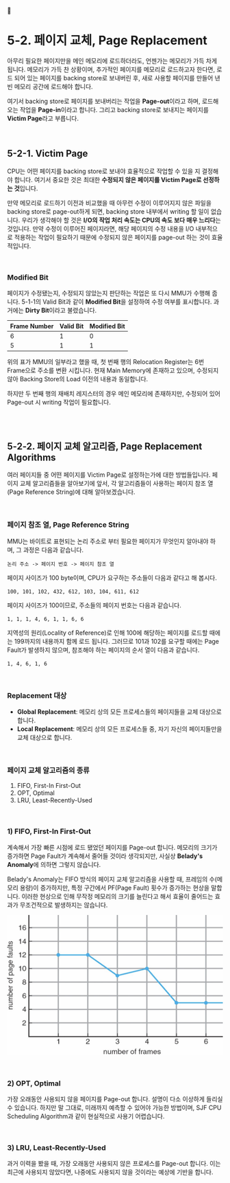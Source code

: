 

# 5-2. 페이지 교체, Page Replacement

아무리 필요한 페이지만을 메인 메모리에 로드하더라도, 언젠가는 메모리가 가득 차게 됩니다. 메모리가 가득 찬 상황이며, 추가적인 페이지를 메모리로 로드하고자 한다면, 로드 되어 있는 페이지를 backing store로 보내버린 후, 새로 사용할 페이지를 만들어 낸 빈 메모리 공간에 로드해야 합니다.

여기서 backing store로 페이지를 보내버리는 작업을 **Page-out**이라고 하며, 로드해 오는 작업을 **Page-in**이라고 합니다. 그리고 backing store로 보내지는 페이지를 **Victim Page**라고 부릅니다.

<br>

## 5-2-1. Victim Page

CPU는 어떤 페이지를 backing store로 보내야 효율적으로 작업할 수 있을 지 결정해야 합니다. 여기서 중요한 것은 최대한 **수정되지 않은 페이지를 Victim Page로 선정하는 것**입니다.

만약 메모리로 로드하기 이전과 비교했을 때 아무런 수정이 이루어지지 않은 파일을 backing store로 page-out하게 되면, backing store 내부에서 writing 할 일이 없습니다. 우리가 생각해야 할 것은 **I/O의 작업 처리 속도는 CPU의 속도 보다 매우 느리다**는 것입니다. 만약 수정이 이루어진 페이지라면, 해당 페이지의 수정 내용을 I/O 내부적으로 적용하는 작업이 필요하기 때문에 수정되지 않은 페이지를 page-out 하는 것이 효율적입니다.

<br>

### Modified Bit

페이지가 수정됐는지, 수정되지 않았는지 판단하는 작업은 또 다시 MMU가 수행해 줍니다. 5-1-1의 Valid Bit과 같이 **Modified Bit**을 설정하여 수정 여부를 표시합니다. 과거에는 **Dirty Bit**이라고 불렸습니다.

| Frame Number | Valid Bit | Modified Bit |
| ------------ | --------- | ------------ |
| 6            | 1         | 0            |
| 5            | 1         | 1            |

위의 표가 MMU의 일부라고 했을 때, 첫 번째 행의 Relocation Register는 6번 Frame으로 주소를 변환 시킵니다. 현재 Main Memory에 존재하고 있으며, 수정되지 않아 Backing Store의 Load 이전의 내용과 동일합니다.

하지만 두 번째 행의 재배치 레지스터의 경우 메인 메모리에 존재하지만, 수정되어 있어 Page-out 시 writing 작업이 필요합니다.

<br>

<br>

## 5-2-2. 페이지 교체 알고리즘, Page Replacement Algorithms

여러 페이지들 중 어떤 페이지를 Victim Page로 설정하는가에 대한 방법들입니다. 페이지 교체 알고리즘들을 알아보기에 앞서, 각 알고리즘들이 사용하는 페이지 참조 열(Page Reference String)에 대해 알아보겠습니다.

<br>

### 페이지 참조 열, Page Reference String

MMU는 바이트로 표현되는 논리 주소로 부터 필요한 페이지가 무엇인지 알아내야 하며, 그 과정은 다음과 같습니다.

`논리 주소 -> 페이지 번호 -> 페이지 참조 열`

페이지 사이즈가 100 byte이며, CPU가 요구하는 주소들이 다음과 같다고 해 봅시다.

```
100, 101, 102, 432, 612, 103, 104, 611, 612
```

페이지 사이즈가 100이므로, 주소들의 페이지 번호는 다음과 같습니다.

```
1, 1, 1, 4, 6, 1, 1, 6, 6
```

지역성의 원리(Locality of Reference)로 인해 100에 해당하는 페이지를 로드할 때에는 199까지의 내용까지 함께 로드 됩니다. 그러므로 101과 102를 요구할 때에는 Page Fault가 발생하지 않으며, 참조해야 하는 페이지의 순서 열이 다음과 같습니다.

```
1, 4, 6, 1, 6
```

<br>

### Replacement 대상

- **Global Replacement**: 메모리 상의 모든 프로세스들의 페이지들을 교체 대상으로 합니다.
- **Local Replacement**: 메모리 상의 모든 프로세스들 중, 자기 자신의 페이지들만을 교체 대상으로 합니다.

<br>

### 페이지 교체 알고리즘의 종류

1. FIFO, First-In First-Out
2. OPT, Optimal
3. LRU, Least-Recently-Used

<br>

### 1) FIFO, First-In First-Out

계속해서 가장 빠른 시점에 로드 됐었던 페이지를 Page-out 합니다. 메모리의 크기가 증가하면 Page Fault가 계속해서 줄어들 것이라 생각되지만, 사실상 **Belady's Anomaly**에 의하면 그렇지 않습니다.

Belady's Anomaly는 FIFO 방식의 페이지 교체 알고리즘을 사용할 때, 프레임의 수(메모리 용량)이 증가하지만, 특정 구간에서 PF(Page Fault) 횟수가 증가하는 현상을 말합니다. 이러한 현상으로 인해 무작정 메모리의 크기를 늘린다고 해서 효율이 줄어드는 효과가 무조건적으로 발생하지는 않습니다.

![5-2.Beladys_Anomaly](./assets/5-2_Beladys_Anomaly.png)

<br>

### 2) OPT, Optimal

가장 오래동안 사용되지 않을 페이지를 Page-out 합니다. 설명이 다소 이상하게 들리실 수 있습니다. 하지만 말 그대로, 미래까지 예측할 수 있어야 가능한 방법이며, SJF CPU Scheduling Algorithm과 같이 현실적으로 사용기 어렵습니다.

<br>

### 3) LRU, Least-Recently-Used

과거 이력을 봤을 때, 가장 오래동안 사용되지 않은 프로세스를 Page-out 합니다. 이는 최근에 사용되지 않았다면, 나중에도 사용되지 않을 것이라는 예상에 기반을 합니다.


